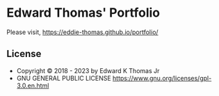 # Edward Thomas' Portfolio

Please visit, https://eddie-thomas.github.io/portfolio/

## License

- Copyright © 2018 - 2023 by Edward K Thomas Jr
- GNU GENERAL PUBLIC LICENSE https://www.gnu.org/licenses/gpl-3.0.en.html
